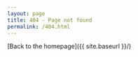 ```yaml
---
layout: page
title: 404 - Page not found
permalink: /404.html
---
```


[Back to the homepage]({{ site.baseurl }}/)

